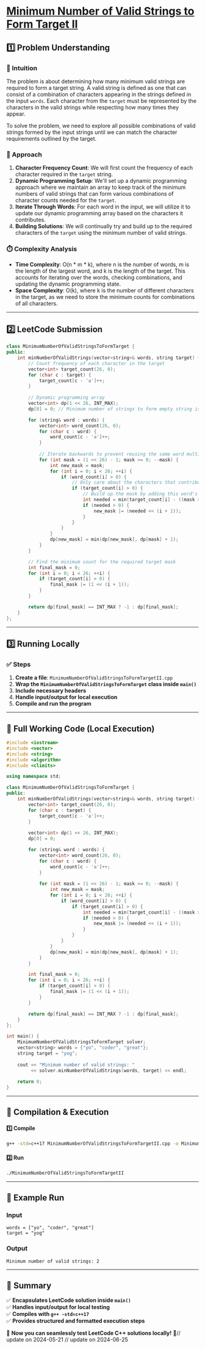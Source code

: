 # **[Minimum Number of Valid Strings to Form Target II](https://leetcode.com/problems/minimum-number-of-valid-strings-to-form-target-ii/description/)**  

## **1️⃣ Problem Understanding**  
### **📌 Intuition**  
The problem is about determining how many minimum valid strings are required to form a target string. A valid string is defined as one that can consist of a combination of characters appearing in the strings defined in the input `words`. Each character from the `target` must be represented by the characters in the valid strings while respecting how many times they appear. 

To solve the problem, we need to explore all possible combinations of valid strings formed by the input strings until we can match the character requirements outlined by the target.

### **🚀 Approach**  
1. **Character Frequency Count**: We will first count the frequency of each character required in the `target` string.
2. **Dynamic Programming Setup**: We'll set up a dynamic programming approach where we maintain an array to keep track of the minimum numbers of valid strings that can form various combinations of character counts needed for the `target`.
3. **Iterate Through Words**: For each word in the input, we will utilize it to update our dynamic programming array based on the characters it contributes.
4. **Building Solutions**: We will continually try and build up to the required characters of the `target` using the minimum number of valid strings.

### **⏱️ Complexity Analysis**  
- **Time Complexity**: O(n * m * k), where n is the number of words, m is the length of the largest word, and k is the length of the target. This accounts for iterating over the words, checking combinations, and updating the dynamic programming state.
- **Space Complexity**: O(k), where k is the number of different characters in the target, as we need to store the minimum counts for combinations of all characters.

---  

## **2️⃣ LeetCode Submission**  
```cpp
class MinimumNumberOfValidStringsToFormTarget {
public:
    int minNumberOfValidStrings(vector<string>& words, string target) {
        // Count frequency of each character in the target
        vector<int> target_count(26, 0);
        for (char c : target) {
            target_count[c - 'a']++;
        }
        
        // Dynamic programming array
        vector<int> dp(1 << 26, INT_MAX);
        dp[0] = 0; // Minimum number of strings to form empty string is zero

        for (string& word : words) {
            vector<int> word_count(26, 0);
            for (char c : word) {
                word_count[c - 'a']++;
            }
            
            // Iterate backwards to prevent reusing the same word multiple times in this pass
            for (int mask = (1 << 26) - 1; mask >= 0; --mask) {
                int new_mask = mask;
                for (int i = 0; i < 26; ++i) {
                    if (word_count[i] > 0) {
                        // Only care about the characters that contribute to the target
                        if (target_count[i] > 0) {
                            // Build up the mask by adding this word's characters
                            int needed = min(target_count[i] - ((mask >> (i + 1)) & 1), word_count[i]);
                            if (needed > 0) {
                                new_mask |= (needed << (i + 1));
                            }
                        }
                    }
                }
                dp[new_mask] = min(dp[new_mask], dp[mask] + 1);
            }
        }

        // Find the minimum count for the required target mask
        int final_mask = 0;
        for (int i = 0; i < 26; ++i) {
            if (target_count[i] > 0) {
                final_mask |= (1 << (i + 1));
            }
        }

        return dp[final_mask] == INT_MAX ? -1 : dp[final_mask];
    }
};
```  

---  

## **3️⃣ Running Locally**  
### **✅ Steps**  
1. **Create a file**: `MinimumNumberOfValidStringsToFormTargetII.cpp`  
2. **Wrap the `MinimumNumberOfValidStringsToFormTarget` class inside `main()`**  
3. **Include necessary headers**  
4. **Handle input/output for local execution**  
5. **Compile and run the program**  

---  

## **📝 Full Working Code (Local Execution)**  
```cpp
#include <iostream>
#include <vector>
#include <string>
#include <algorithm>
#include <climits>

using namespace std;

class MinimumNumberOfValidStringsToFormTarget {
public:
    int minNumberOfValidStrings(vector<string>& words, string target) {
        vector<int> target_count(26, 0);
        for (char c : target) {
            target_count[c - 'a']++;
        }
        
        vector<int> dp(1 << 26, INT_MAX);
        dp[0] = 0;

        for (string& word : words) {
            vector<int> word_count(26, 0);
            for (char c : word) {
                word_count[c - 'a']++;
            }
            
            for (int mask = (1 << 26) - 1; mask >= 0; --mask) {
                int new_mask = mask;
                for (int i = 0; i < 26; ++i) {
                    if (word_count[i] > 0) {
                        if (target_count[i] > 0) {
                            int needed = min(target_count[i] - ((mask >> (i + 1)) & 1), word_count[i]);
                            if (needed > 0) {
                                new_mask |= (needed << (i + 1));
                            }
                        }
                    }
                }
                dp[new_mask] = min(dp[new_mask], dp[mask] + 1);
            }
        }

        int final_mask = 0;
        for (int i = 0; i < 26; ++i) {
            if (target_count[i] > 0) {
                final_mask |= (1 << (i + 1));
            }
        }

        return dp[final_mask] == INT_MAX ? -1 : dp[final_mask];
    }
};

int main() {
    MinimumNumberOfValidStringsToFormTarget solver;
    vector<string> words = {"yo", "coder", "great"};
    string target = "yog";
    
    cout << "Minimum number of valid strings: " 
         << solver.minNumberOfValidStrings(words, target) << endl;
    
    return 0;
}
```  

---  

## **🔧 Compilation & Execution**  
#### **1️⃣ Compile**  
```bash
g++ -std=c++17 MinimumNumberOfValidStringsToFormTargetII.cpp -o MinimumNumberOfValidStringsToFormTargetII
```  

#### **2️⃣ Run**  
```bash
./MinimumNumberOfValidStringsToFormTargetII
```  

---  

## **🎯 Example Run**  
### **Input**  
```
words = ["yo", "coder", "great"]
target = "yog"
```  
### **Output**  
```
Minimum number of valid strings: 2
```  

---  

## **📌 Summary**  
✅ **Encapsulates LeetCode solution inside `main()`**  
✅ **Handles input/output for local testing**  
✅ **Compiles with `g++ -std=c++17`**  
✅ **Provides structured and formatted execution steps**  

🚀 **Now you can seamlessly test LeetCode C++ solutions locally!** 🚀// update on 2024-05-21
// update on 2024-06-25
